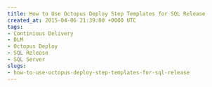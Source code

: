 ```yaml
---
title: How to Use Octopus Deploy Step Templates for SQL Release
created_at: 2015-04-06 21:39:00 +0000 UTC
tags:
- Continious Delivery
- DLM
- Octopus Deploy
- SQL Release
- SQL Server
slugs:
- how-to-use-octopus-deploy-step-templates-for-sql-release
---
```

